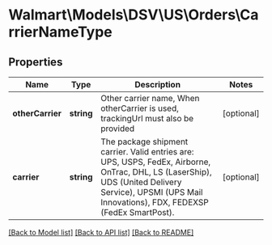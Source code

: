 # Walmart\Models\DSV\US\Orders\CarrierNameType

## Properties

Name | Type | Description | Notes
------------ | ------------- | ------------- | -------------
**otherCarrier** | **string** | Other carrier name, When otherCarrier is used, trackingUrl must also be provided | [optional]
**carrier** | **string** | The package shipment carrier. Valid entries are: UPS, USPS, FedEx, Airborne, OnTrac, DHL, LS (LaserShip), UDS (United Delivery Service), UPSMI (UPS Mail Innovations), FDX, FEDEXSP (FedEx SmartPost). | [optional]


[[Back to Model list]](./) [[Back to API list]](../../../../../README.md#supported-apis) [[Back to README]](../../../../../README.md)
